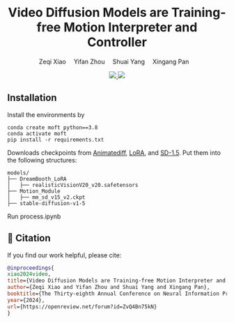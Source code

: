 
<br>
<p align="center">
<h1 align="center"><strong>Video Diffusion Models are Training-free Motion Interpreter and Controller</strong></h1>
  <p align="center">
    Zeqi Xiao&emsp;
    Yifan Zhou&emsp;
    Shuai Yang&emsp;
    Xingang Pan&emsp;
  </p>
</p>

<p align="center">
  <a href="https://arxiv.org/abs/2405.14864" target='_blank'>
    <img src="https://img.shields.io/badge/arXiv-2405.14864-blue?">
  </a>
  <a href="https://xizaoqu.github.io/moft/" target='_blank'>
    <img src="https://img.shields.io/badge/Project-&#x1F680-blue">
  </a>
</p>


## Installation

Install the environments by

```
conda create moft python==3.8
conda activate moft
pip install -r requirements.txt
```

Downloads checkpoints from [Animatediff](https://github.com/guoyww/AnimateDiff), [LoRA](https://huggingface.co/ckpt/realistic-vision-v20/blob/main/realisticVisionV20_v20.safetensors), and [SD-1.5](https://huggingface.co/stable-diffusion-v1-5/stable-diffusion-v1-5).
Put them into the following structures:
```
models/
├── DreamBooth_LoRA
│   ├── realisticVisionV20_v20.safetensors
├── Motion_Module
│   ├── mm_sd_v15_v2.ckpt
├── stable-diffusion-v1-5
```


Run process.ipynb


## 🔗 Citation

If you find our work helpful, please cite:

```bibtex
@inproceedings{
xiao2024video,
title={Video Diffusion Models are Training-free Motion Interpreter and Controller},
author={Zeqi Xiao and Yifan Zhou and Shuai Yang and Xingang Pan},
booktitle={The Thirty-eighth Annual Conference on Neural Information Processing Systems},
year={2024},
url={https://openreview.net/forum?id=ZvQ4Bn75kN}
}
```
